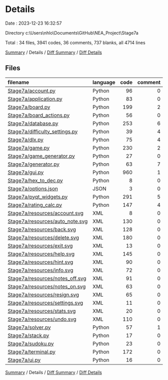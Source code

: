 # Details

Date : 2023-12-23 16:32:57

Directory c:\\Users\\nhlo\\Documents\\GitHub\\NEA_Project\\Stage7a

Total : 34 files,  3941 codes, 36 comments, 737 blanks, all 4714 lines

[Summary](results.md) / Details / [Diff Summary](diff.md) / [Diff Details](diff-details.md)

## Files
| filename | language | code | comment | blank | total |
| :--- | :--- | ---: | ---: | ---: | ---: |
| [Stage7a/account.py](/Stage7a/account.py) | Python | 96 | 0 | 26 | 122 |
| [Stage7a/application.py](/Stage7a/application.py) | Python | 83 | 0 | 26 | 109 |
| [Stage7a/board.py](/Stage7a/board.py) | Python | 199 | 2 | 63 | 264 |
| [Stage7a/board_actions.py](/Stage7a/board_actions.py) | Python | 56 | 0 | 27 | 83 |
| [Stage7a/database.py](/Stage7a/database.py) | Python | 253 | 6 | 44 | 303 |
| [Stage7a/difficulty_settings.py](/Stage7a/difficulty_settings.py) | Python | 39 | 4 | 14 | 57 |
| [Stage7a/dlx.py](/Stage7a/dlx.py) | Python | 75 | 4 | 13 | 92 |
| [Stage7a/game.py](/Stage7a/game.py) | Python | 230 | 2 | 53 | 285 |
| [Stage7a/game_generator.py](/Stage7a/game_generator.py) | Python | 27 | 0 | 9 | 36 |
| [Stage7a/generator.py](/Stage7a/generator.py) | Python | 63 | 7 | 22 | 92 |
| [Stage7a/gui.py](/Stage7a/gui.py) | Python | 960 | 1 | 280 | 1,241 |
| [Stage7a/hex_to_dec.py](/Stage7a/hex_to_dec.py) | Python | 8 | 0 | 2 | 10 |
| [Stage7a/options.json](/Stage7a/options.json) | JSON | 3 | 0 | 0 | 3 |
| [Stage7a/pyqt_widgets.py](/Stage7a/pyqt_widgets.py) | Python | 291 | 5 | 71 | 367 |
| [Stage7a/rating_calc.py](/Stage7a/rating_calc.py) | Python | 147 | 4 | 15 | 166 |
| [Stage7a/resources/account.svg](/Stage7a/resources/account.svg) | XML | 8 | 0 | 1 | 9 |
| [Stage7a/resources/auto_note.svg](/Stage7a/resources/auto_note.svg) | XML | 130 | 0 | 1 | 131 |
| [Stage7a/resources/back.svg](/Stage7a/resources/back.svg) | XML | 128 | 0 | 1 | 129 |
| [Stage7a/resources/delete.svg](/Stage7a/resources/delete.svg) | XML | 180 | 0 | 1 | 181 |
| [Stage7a/resources/exit.svg](/Stage7a/resources/exit.svg) | XML | 13 | 0 | 1 | 14 |
| [Stage7a/resources/help.svg](/Stage7a/resources/help.svg) | XML | 145 | 0 | 1 | 146 |
| [Stage7a/resources/hint.svg](/Stage7a/resources/hint.svg) | XML | 90 | 0 | 1 | 91 |
| [Stage7a/resources/info.svg](/Stage7a/resources/info.svg) | XML | 72 | 0 | 1 | 73 |
| [Stage7a/resources/notes_off.svg](/Stage7a/resources/notes_off.svg) | XML | 91 | 0 | 1 | 92 |
| [Stage7a/resources/notes_on.svg](/Stage7a/resources/notes_on.svg) | XML | 63 | 0 | 1 | 64 |
| [Stage7a/resources/resign.svg](/Stage7a/resources/resign.svg) | XML | 65 | 0 | 1 | 66 |
| [Stage7a/resources/settings.svg](/Stage7a/resources/settings.svg) | XML | 11 | 0 | 1 | 12 |
| [Stage7a/resources/stats.svg](/Stage7a/resources/stats.svg) | XML | 20 | 0 | 1 | 21 |
| [Stage7a/resources/undo.svg](/Stage7a/resources/undo.svg) | XML | 110 | 0 | 1 | 111 |
| [Stage7a/solver.py](/Stage7a/solver.py) | Python | 57 | 1 | 17 | 75 |
| [Stage7a/stack.py](/Stage7a/stack.py) | Python | 17 | 0 | 4 | 21 |
| [Stage7a/sudoku.py](/Stage7a/sudoku.py) | Python | 23 | 0 | 8 | 31 |
| [Stage7a/terminal.py](/Stage7a/terminal.py) | Python | 172 | 0 | 22 | 194 |
| [Stage7a/ui.py](/Stage7a/ui.py) | Python | 16 | 0 | 7 | 23 |

[Summary](results.md) / Details / [Diff Summary](diff.md) / [Diff Details](diff-details.md)